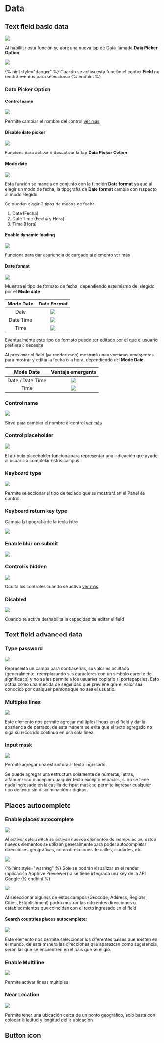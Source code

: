 # Data

## Text field basic data

![](../../../.gitbook/assets/image%20%28149%29.png)

Al habilitar esta función se abre una nueva tap de Data llamada **Data Picker Option**

![](../../../.gitbook/assets/image%20%28153%29.png)

{% hint style="danger" %}
Cuando se activa esta función el control **Field** no tendrá eventos para seleccionar
{% endhint %}

### **Data Picker Option**

#### **Control name**

![](../../../.gitbook/assets/image%20%28156%29.png)

Permite cambiar el nombre del control [ver más](https://docs.apphive.io/global-functions/data/control-name)

#### Disable date picker

![](../../../.gitbook/assets/image%20%28142%29.png)

Funciona para activar o desactivar la tap **Data Picker Option**

#### **Mode date**

![](../../../.gitbook/assets/image%20%28154%29.png)

Esta función se maneja en conjunto con la función **Date format** ya que al elegir un modo de fecha, la tipografía de **Date format** cambia con respecto al modo elegido.

Se pueden elegir 3 tipos de modos de fecha

1. Date \(Fecha\)
2. Date Time \(Fecha y Hora\)
3. Time \(Hora\)

#### Enable dynamic loading

![](../../../.gitbook/assets/image%20%28151%29.png)

Funciona para dar apariencia de cargado al elemento [ver más](https://docs.apphive.io/global-functions/data/enable-dynamic-loading)

#### Date format

![](../../../.gitbook/assets/image%20%28152%29.png)

Muestra el tipo de formato de fecha, dependiendo este mismo del elegido por el **Mode date** 

| Mode Date | Date Format |
| :---: | :---: |
| Date | ![](../../../.gitbook/assets/image%20%28148%29.png)  |
| Date Time | ![](../../../.gitbook/assets/image%20%28160%29.png)  |
| Time | ![](../../../.gitbook/assets/image%20%28158%29.png)  |

Eventualmente este tipo de formato puede ser editado por el que el usuario prefiera o necesite

Al presionar el field \(ya renderizado\) mostrará unas ventanas emergentes para mostrar y editar la fecha o la hora, dependiendo del **Mode Date**

| **Mode Date** | Ventaja emergente |
| :---: | :---: |
| Date / Date Time | ![](../../../.gitbook/assets/screenshot_20201029-151452.png)  |
| Time | ![](../../../.gitbook/assets/screenshot_20201029-151657.png)  |

### Control name

![](../../../.gitbook/assets/image%20%28147%29.png)

Sirve para cambiar el nombre al control [ver más](https://docs.apphive.io/global-functions/data/control-name)

### Control placeholder

![](../../../.gitbook/assets/image%20%28141%29.png)

 El atributo placeholder funciona para representar una indicación que ayude al usuario a completar estos campos

### Keyboard type

![](../../../.gitbook/assets/image%20%28143%29.png)

 Permite seleccionar el tipo de teclado que se mostrará en el Panel de control. 

### Keyboard return key type

Cambia la tipografía de la tecla intro

![](../../../.gitbook/assets/image%20%28145%29.png)

### Enable blur on submit

![](../../../.gitbook/assets/image%20%28161%29.png)

### Control is hidden

![](../../../.gitbook/assets/image%20%28150%29.png)

Oculta los controles cuando se activa [ver más](https://docs.apphive.io/global-functions/data/control-is-hidden)

### Disabled

![](../../../.gitbook/assets/image%20%28162%29.png)

Cuando se activa deshabilita la capacidad de editar el field

## Text field advanced data

### Type password

![](../../../.gitbook/assets/image%20%28163%29.png)

Representa un campo para contraseñas, su valor es ocultado \(generalmente, reemplazando sus caracteres con un símbolo carente de significado\) y no se les permite a los usuarios copiarlo al portapapeles. Esto actúa como una medida de seguridad que previene que el valor sea conocido por cualquier persona que no sea el usuario.

### Multiples lines

![](../../../.gitbook/assets/image%20%28164%29.png)

Este elemento nos permite agregar múltiples líneas en el field y dar la apariencia de parrado, de esta manera se evita que el texto agregado no siga su recorrido continuo en una sola linea.

### Input mask

![](../../../.gitbook/assets/image%20%28175%29.png)

Permite agregar una estructura al texto ingresado.

Se puede agregar una estructura solamente de números, letras, alfanumérico o aceptar cualquier texto excepto espacios, si no se tiene nada ingresado en la casilla de input mask se permite ingresar cualquier tipo de texto sin discriminación a dígitos. 

## Places autocomplete

### Enable places autocomplete

![](../../../.gitbook/assets/image%20%28166%29.png)

Al activar este switch se activan nuevos elementos de manipulación, estos nuevos elementos se utilizan generalmente para poder autocompletar direcciones geográficas, como direcciones de calles, ciudades, etc.

![](../../../.gitbook/assets/image%20%28165%29.png)

{% hint style="warning" %}
Solo se podrán visualizar en el render \(aplicación Apphive Previewer\) si se tiene integrada una key de la API Google
{% endhint %}

![](../../../.gitbook/assets/image%20%28167%29.png)

Al seleccionar algunos de estos campos \(Geocode, Address, Regions, Cities, Establishment\) podrá mostrar las diferentes direcciones o establecimientos que coincidan con el texto ingresado en el field

#### Search countries places autocomplete:

![](../../../.gitbook/assets/image%20%28174%29.png)

Este elemento nos permite seleccionar los diferentes paises que existen en el mundo, de esta manera las direcciones que aparezcan como sugerencia, serán las que se encuentren en el pais que se eligió.

### Enable Multiline

![](../../../.gitbook/assets/image%20%28170%29.png)

Permite activar líneas múltiples

### Near Location

![](../../../.gitbook/assets/image%20%28168%29.png)

Permite tener una ubicación cerca de un ponto geográfico, solo basta con colocar la latitud y longitud del la ubicación

## Button icon

